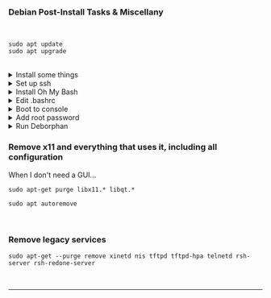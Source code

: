 
### Debian Post-Install Tasks & Miscellany
<br>

```
sudo apt update
sudo apt upgrade
```
<br>

<details>
  <summary>Install some things</summary>
<br>

```
sudo apt -y install curl openssh-server ii git figlet tldr neofetch deborphan aptitude htop
```
<br>

</details>

<details>
  <summary>Set up ssh</summary>
<br>

Enable and start sshd at boot time:
<br>

```
sudo systemctl enable ssh.service
```
<br>
Confirm sshd is enabled at boot time:
<br>

```
sudo systemctl is-enabled ssh.service
```
<br>
Check server status:
<br>

```
sudo service ssh status
```
<br>
Start sshd:
<br>

```
sudo systemctl start ssh.service
```
<br>
Restart the server:
<br>

```
sudo systemctl restart ssh.service
```
<br>
Show ip address:
<br>

```
ip a | grep "inet "﻿
```

</details>

<details>
  <summary>Install Oh My Bash</summary>
<br>

```
bash -c "$(curl -fsSL https://raw.githubusercontent.com/ohmybash/oh-my-bash/master/tools/install.sh)"
```

</details>

<details>
  <summary>Edit .bashrc</summary>
<br>

__If  starting from scratch this was created by oh-my-bash. If the file already existed omb backed it up and replaced it.__
<br>

Change the theme to `Zork`

Add the following alias near the bottom:
```
alias update='sudo apt update && sudo apt -o Dpkg::Options::="--force-confdef" dist-upgrade -y && sudo apt autoremove -y && if sudo test -f /var/run/reboot-required; then read -p "A reboot is required to finish installing updates. Press [ENTER] to reboot now, or [CTRL+C] to cancel and reboot later." && sudo reboot; else echo "A reboot is not required. Exiting..."; fi'
```
<br>

Add the following near the bottom, replacing \<TEXT> with whatever you would like FIGlet to display

```
echo "$(tput bold)$(tput setaf 3)"
figlet <TEXT>
```
<br>

Add `neofetch` at the bottom
<br>

Reload `.bashrc`:

`source .bashrc`
<br>

</details>

<details>
  <summary>Boot to console</summary>
<br>

Backup the configuration file:

```
sudo cp -n /etc/default/grub /etc/default/grub.backup
```
<br>

Edit the configuration file:

```
sudo nano /etc/default/grub
```

Comment out: `GRUB_CMDLINE_LINUX_DEFAULT="quiet splash"`

Change GRUB\_CMDLINE\_LINUX "" to:** `GRUB_CMDLINE_LINUX="text"`

Uncomment: `GRUB_TERMINAL="console"`

Save the file and apply changes:

```
sudo update-grub
```
<br>

And finally:

```
sudo systemctl set-default multi-user.target
```
<br>

</details>

<details>
  <summary>Add root password</summary>
<br>

Switch to root and add a password:

```
sudo -i
passwd
```
<br>

To switch to the root shell

 `su -`
<br>

</details>

<details>
  <summary>Run Deborphan</summary>
<br>

Deborphan finds "orphaned" packages on your system. It determines which packages have no other packages depending on their installation and shows you a list of these packages. It is most useful when finding libraries, but it can be used on packages in all sections.
<br>

Start out with a dry run:

```
deborphan --guess-all
```
<br>

Remove unnecessary data packages:

```
sudo deborphan --guess-data | xargs sudo aptitude -y purge
```
<br>

Delete unnecessary libraries:

```
sudo deborphan | xargs sudo apt-get -y remove --purge
```
<br>

</details>

### Remove x11 and everything that uses it, including all configuration
When I don't need a GUI...
<br>

```
sudo apt-get purge libx11.* libqt.*
```

```
sudo apt autoremove
```
<br>

### Remove legacy services

```
sudo apt-get --purge remove xinetd nis tftpd tftpd-hpa telnetd rsh-server rsh-redone-server
```
<br>

---
